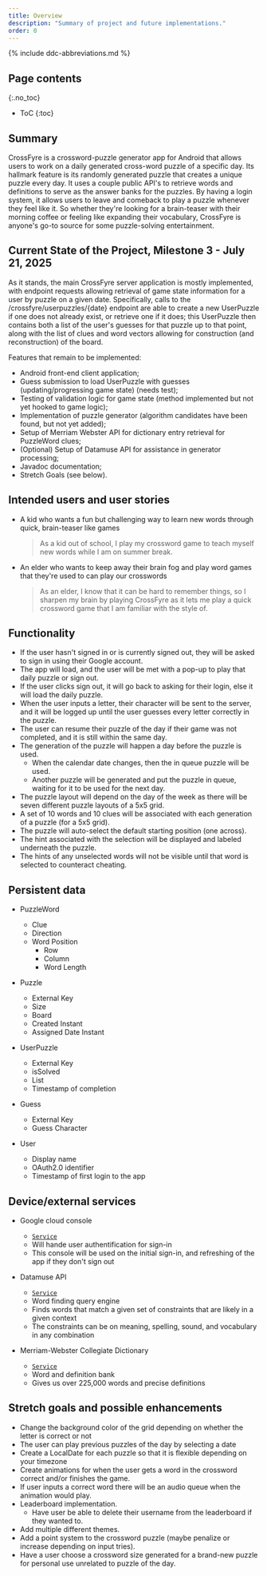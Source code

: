 ```yaml
---
title: Overview
description: "Summary of project and future implementations."
order: 0
---
```


{% include ddc-abbreviations.md %}

## Page contents

{:.no_toc}

- ToC
{:toc}

## Summary

  CrossFyre is a crossword-puzzle generator app for Android that allows users to work on a daily
generated cross-word puzzle of a specific day. Its hallmark feature is its randomly generated puzzle
that creates a unique puzzle every day. It uses a couple public API's to retrieve words and
definitions to serve as the answer banks for the puzzles. By having a login system, it allows users
to leave and comeback to play a puzzle whenever they feel like it. So whether they're looking for a
brain-teaser with their morning coffee or feeling like expanding their vocabulary, CrossFyre is
anyone's go-to source for some puzzle-solving entertainment.

## Current State of the Project, Milestone 3 - July 21, 2025

  As it stands, the main CrossFyre server application is mostly implemented, with endpoint requests
allowing retrieval of game state information for a user by puzzle on a given date. Specifically,
calls to the /crossfyre/userpuzzles/{date} endpoint are able to create a new UserPuzzle if one does
not already exist, or retrieve one if it does; this UserPuzzle then contains both a list of the 
user's guesses for that puzzle up to that point, along with the list of clues and word vectors
allowing for construction (and reconstruction) of the board.

  Features that remain to be implemented:
* Android front-end client application;
* Guess submission to load UserPuzzle with guesses (updating/progressing game state) (needs test);
* Testing of validation logic for game state (method implemented but not yet hooked to game logic);
* Implementation of puzzle generator (algorithm candidates have been found, but not yet added);
* Setup of Merriam Webster API for dictionary entry retrieval for PuzzleWord clues;
* (Optional) Setup of Datamuse API for assistance in generator processing;
* Javadoc documentation;
* Stretch Goals (see below).


## Intended users and user stories

- A kid who wants a fun but challenging way to learn new words through quick, brain-teaser like
  games
  > As a kid out of school, I play my crossword game to teach myself new words while
  I am on summer break.

- An elder who wants to keep away their brain fog and play word games that they're used to can
  play our crosswords
  > As an elder, I know that it can be hard to remember things, so I sharpen my brain by playing
  CrossFyre as it lets me play a quick crossword game that I am familiar with the style of.

## Functionality

* If the user hasn't signed in or is currently signed out, they will be asked to sign in using their Google account.
* The app will load, and the user will be met with a pop-up to play that daily puzzle or sign out.
* If the user clicks sign out, it will go back to asking for their login, else it will load the daily puzzle.
* When the user inputs a letter, their character will be sent to the server, and it will be logged up until the user guesses every letter correctly in the puzzle.
* The user can resume their puzzle of the day if their game was not completed, and it is still within the same day.
* The generation of the puzzle will happen a day before the puzzle is used.
  * When the calendar date changes, then the in queue puzzle will be used.
  * Another puzzle will be generated and put the puzzle in queue, waiting for it to be used for the next day.
* The puzzle layout will depend on the day of the week as there will be seven different puzzle layouts of a 5x5 grid.
* A set of 10 words and 10 clues will be associated with each generation of a puzzle (for a 5x5 grid).
* The puzzle will auto-select the default starting position (one across).
* The hint associated with the selection will be displayed and labeled underneath the puzzle.
* The hints of any unselected words will not be visible until that word is selected to counteract cheating.

[//]: # (Finish persistent data)
## Persistent data

* PuzzleWord
  * Clue
  * Direction
  * Word Position
    * Row
    * Column
    * Word Length

* Puzzle
  * External Key
  * Size
  * Board
  * Created Instant
  * Assigned Date Instant

* UserPuzzle
  * External Key
  * isSolved
  * List<Guesses>
  * Timestamp of completion

* Guess
  * External Key
  * Guess Character

* User
  * Display name
  * OAuth2.0 identifier
  * Timestamp of first login to the app

## Device/external services

* Google cloud console
  * [`Service`](https://console.cloud.google.com)
  * Will hande user authentification for sign-in
  * This console will be used on the initial sign-in, and refreshing of the app if they don't sign out

* Datamuse API
  * [`Service`](https://www.datamuse.com/api)
  * Word finding query engine
  * Finds words that match a given set of constraints that are likely in a given context
  * The constraints can be on meaning, spelling, sound, and vocabulary in any combination

* Merriam-Webster Collegiate Dictionary
  * [`Service`](https://dictionaryapi.com/products/api-collegiate-dictionary)
  * Word and definition bank
  * Gives us over 225,000 words and precise definitions

## Stretch goals and possible enhancements

* Change the background color of the grid depending on whether the letter is correct or not
* The user can play previous puzzles of the day by selecting a date
* Create a LocalDate for each puzzle so that it is flexible depending on your timezone
* Create animations for when the user gets a word in the crossword correct and/or finishes the game.
* If user inputs a correct word there will be an audio queue when the animation would play.
* Leaderboard implementation.
  * Have user be able to delete their username from the leaderboard if they wanted to.
* Add multiple different themes.
* Add a point system to the crossword puzzle (maybe penalize or increase depending on input tries).
* Have a user choose a crossword size generated for a brand-new puzzle for personal use unrelated to puzzle of the day.

